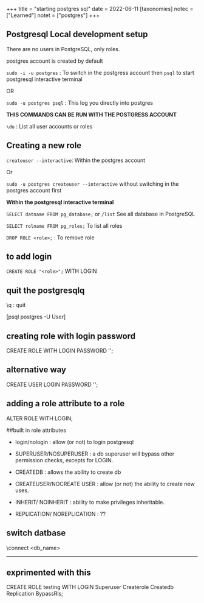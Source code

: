 +++
title = "starting postgres sql"
date = 2022-06-11
[taxonomies]
notec = ["Learned"]
notet = ["postgres"]
+++

## Postgresql Local development setup


There are no users in PostgreSQL, only roles.

postgres account is created by default 


`sudo -i -u postgres` : To switch in the postgress account then `psql` to start postgresql interactive terminal  

OR

`sudo -u postgres psql` : This log you directly into postgres 


**THIS COMMANDS CAN BE RUN WITH THE POSTGRESS ACCOUNT**

`\du` : List all user accounts or roles



## Creating a new role

`createuser --interactive`: Within the postgres account 

Or

`sudo -u postgres createuser --interactive` without switching in the postgres account first 




**Within the postgresql interactive terminal**


`SELECT datname FROM pg_database;` or  `/list` See all database in PostgreSQL



`SELECT rolname FROM pg_roles;` To list all roles

`DROP ROLE <role>;` : To remove  role


## to add login
`CREATE ROLE "<role>";` WITH LOGIN


##  quit the postgresqlq
\q : quit

[psql postgres -U User]

## 




## creating role with login password

CREATE ROLE <role> WITH LOGIN PASSWORD '<password>';

## alternative way

CREATE USER <role> LOGIN PASSWORD '<password>';



## adding a role attribute to a role

ALTER ROLE <role> WITH LOGIN;




##built in role attributes

* login/nologin : allow (or not) to login postgresql

* SUPERUSER/NOSUPERUSER : a db superuser will bypass other permission checks, excepts for LOGIN.

* CREATEDB : allows the ability to create db

* CREATEUSER/NOCREATE USER : allow (or not) the ability to create new uses.

* INHERIT/ NOINHERIT : ability to make privileges inheritable.

* REPLICATION/ NOREPLICATION : ??




## switch datbase

\connect <db_name>



----------------------------
## exprimented with this
 CREATE ROLE testing WITH LOGIN  Superuser Createrole Createdb Replication BypassRls;



